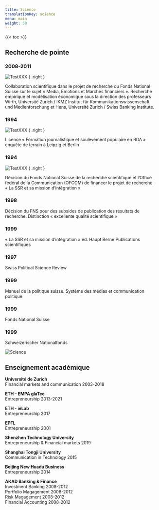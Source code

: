 ```yaml
---
title: Science
translationKey: science
menu: main
weight: 50
---
```


{{< toc >}}


## Recherche de pointe


### 2008-2011

![TestXXX](/images/publications/dr.jpg)
{ .right }

Collaboration scientifique dans le projet de recherche du Fonds National Suisse sur le sujet « Media, Emotions et Marchés financiers ». Recherche empirique et modélisation économique sous la direction des professeurs Wirth, Université Zurich / IKMZ Institut für Kommunikationswissenschaft und Medienforschung et Hens, Université Zurich / Swiss Banking Institute.

### 1994

![TestXXX](/images/publications/dr.jpg)
{ .right }

Licence « Formation journalistique et soulèvement populaire en RDA » enquête de terrain à Leipzig et Berlin

### 1994

![TestXXX](/images/publications/dr.jpg)
{ .right }

Décision du Fonds National Suisse de la recherche scientifique et l’Office fédéral de la Communication (OFCOM) de financer le projet de recherche « La SSR et sa mission d’intégration »

### 1998
Décision du FNS pour des subsides de publication des résultats de recherche. Distinction « excellente qualité scientifique »

### 1999
« La SSR et sa mission d’intégration » éd. Haupt Berne
Publications scientifiques

### 1997
Swiss Political Science Review

### 1999
Manuel de la politique suisse. Système des médias et communication politique

### 1999
Fonds National Suisse

### 1999 
Schweizerischer Nationalfonds

![Science](/images/photos/science.jpg)

## Enseignement académique

**Université de Zurich**  
Financial markets and communication 2003-2018

**ETH – EMPA glaTec**  
Entrepreneurship 2013-2021

**ETH - ieLab**  
Entrepreneurship 2017

**EPFL**  
Entrepreneurship 2001

**Shenzhen Technology University**  
Entrepreneurship & Financial markets 2019

**Shanghai Tongji University**  
Communication in Technology 2015

**Beijing New Huadu Business**  
Entrepreneurship 2014

**AKAD Banking & Finance**  
Investment Banking 2008-2012  
Portfolio Magagement 2008-2012  
Risk Magagement 2008-2012  
Financial Accounting 2008-2012
